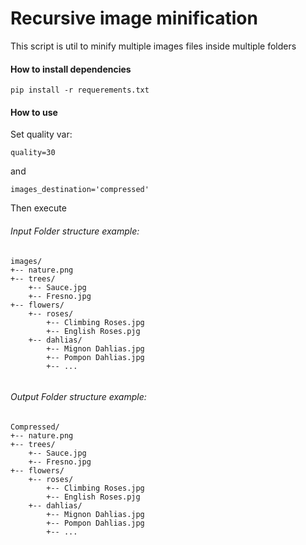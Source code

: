 # Recursive image minification

This script is util to minify multiple images files inside multiple folders

#### How to install dependencies

`pip install -r requerements.txt`

#### How to use

Set quality var:

`quality=30`

and 

`images_destination='compressed'`

Then execute

###### Input Folder structure example:

```
images/
+-- nature.png
+-- trees/
    +-- Sauce.jpg
    +-- Fresno.jpg
+-- flowers/
    +-- roses/
        +-- Climbing Roses.jpg
        +-- English Roses.pjg  
    +-- dahlias/
        +-- Mignon Dahlias.jpg
        +-- Pompon Dahlias.jpg
        +-- ...
    
```

###### Output Folder structure example:

```
Compressed/
+-- nature.png
+-- trees/
    +-- Sauce.jpg
    +-- Fresno.jpg
+-- flowers/
    +-- roses/
        +-- Climbing Roses.jpg
        +-- English Roses.pjg  
    +-- dahlias/
        +-- Mignon Dahlias.jpg
        +-- Pompon Dahlias.jpg
        +-- ...
    
```
